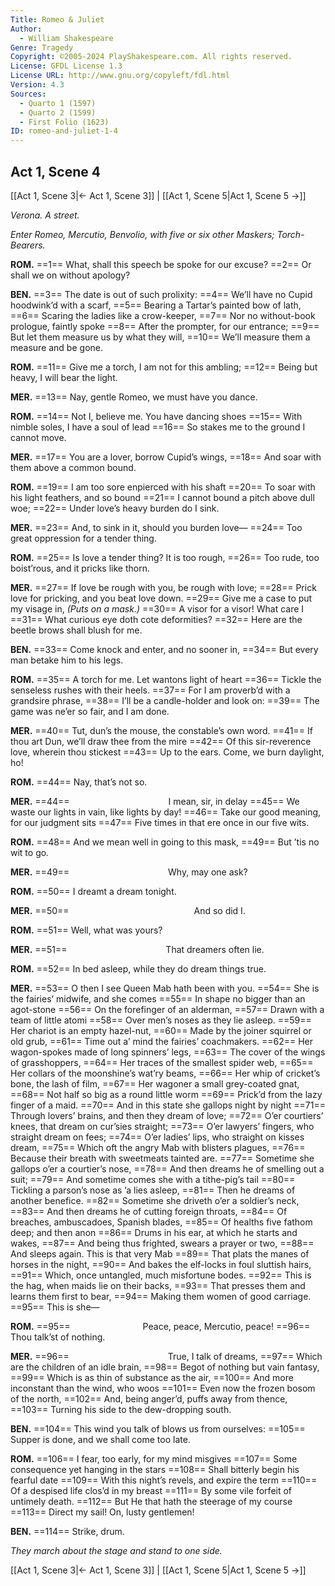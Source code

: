 ```yaml
---
Title: Romeo & Juliet
Author: 
  - William Shakespeare
Genre: Tragedy
Copyright: ©2005-2024 PlayShakespeare.com. All rights reserved.
License: GFDL License 1.3
License URL: http://www.gnu.org/copyleft/fdl.html
Version: 4.3
Sources:
  - Quarto 1 (1597)
  - Quarto 2 (1599)
  - First Folio (1623)
ID: romeo-and-juliet-1-4
---
```


## Act 1, Scene 4
[[Act 1, Scene 3|← Act 1, Scene 3]] | [[Act 1, Scene 5|Act 1, Scene 5 →]]

*Verona. A street.*

*Enter Romeo, Mercutio, Benvolio, with five or six other Maskers; Torch-Bearers.*

**ROM.**
==1== What, shall this speech be spoke for our excuse?
==2== Or shall we on without apology?

**BEN.**
==3== The date is out of such prolixity:
==4== We’ll have no Cupid hoodwink’d with a scarf,
==5== Bearing a Tartar’s painted bow of lath,
==6== Scaring the ladies like a crow-keeper,
==7== Nor no without-book prologue, faintly spoke
==8== After the prompter, for our entrance;
==9== But let them measure us by what they will,
==10== We’ll measure them a measure and be gone.

**ROM.**
==11== Give me a torch, I am not for this ambling;
==12== Being but heavy, I will bear the light.

**MER.**
==13== Nay, gentle Romeo, we must have you dance.

**ROM.**
==14== Not I, believe me. You have dancing shoes
==15== With nimble soles, I have a soul of lead
==16== So stakes me to the ground I cannot move.

**MER.**
==17== You are a lover, borrow Cupid’s wings,
==18== And soar with them above a common bound.

**ROM.**
==19== I am too sore enpierced with his shaft
==20== To soar with his light feathers, and so bound
==21== I cannot bound a pitch above dull woe;
==22== Under love’s heavy burden do I sink.

**MER.**
==23== And, to sink in it, should you burden love⁠—
==24== Too great oppression for a tender thing.

**ROM.**
==25== Is love a tender thing? It is too rough,
==26== Too rude, too boist’rous, and it pricks like thorn.

**MER.**
==27== If love be rough with you, be rough with love;
==28== Prick love for pricking, and you beat love down.
==29== Give me a case to put my visage in,
*(Puts on a mask.)*
==30== A visor for a visor! What care I
==31== What curious eye doth cote deformities?
==32== Here are the beetle brows shall blush for me.

**BEN.**
==33== Come knock and enter, and no sooner in,
==34== But every man betake him to his legs.

**ROM.**
==35== A torch for me. Let wantons light of heart
==36== Tickle the senseless rushes with their heels.
==37== For I am proverb’d with a grandsire phrase,
==38== I’ll be a candle-holder and look on:
==39== The game was ne’er so fair, and I am done.

**MER.**
==40== Tut, dun’s the mouse, the constable’s own word.
==41== If thou art Dun, we’ll draw thee from the mire
==42== Of this sir-reverence love, wherein thou stickest
==43== Up to the ears. Come, we burn daylight, ho!

**ROM.**
==44== Nay, that’s not so.

**MER.**
==44==            I mean, sir, in delay
==45== We waste our lights in vain, like lights by day!
==46== Take our good meaning, for our judgment sits
==47== Five times in that ere once in our five wits.

**ROM.**
==48== And we mean well in going to this mask,
==49== But ’tis no wit to go.

**MER.**
==49==            Why, may one ask?

**ROM.**
==50== I dreamt a dream tonight.

**MER.**
==50==               And so did I.

**ROM.**
==51== Well, what was yours?

**MER.**
==51==            That dreamers often lie.

**ROM.**
==52== In bed asleep, while they do dream things true.

**MER.**
==53== O then I see Queen Mab hath been with you.
==54== She is the fairies’ midwife, and she comes
==55== In shape no bigger than an agot-stone
==56== On the forefinger of an alderman,
==57== Drawn with a team of little atomi
==58== Over men’s noses as they lie asleep.
==59== Her chariot is an empty hazel-nut,
==60== Made by the joiner squirrel or old grub,
==61== Time out a’ mind the fairies’ coachmakers.
==62== Her wagon-spokes made of long spinners’ legs,
==63== The cover of the wings of grasshoppers,
==64== Her traces of the smallest spider web,
==65== Her collars of the moonshine’s wat’ry beams,
==66== Her whip of cricket’s bone, the lash of film,
==67== Her wagoner a small grey-coated gnat,
==68== Not half so big as a round little worm
==69== Prick’d from the lazy finger of a maid.
==70== And in this state she gallops night by night
==71== Through lovers’ brains, and then they dream of love;
==72== O’er courtiers’ knees, that dream on cur’sies straight;
==73== O’er lawyers’ fingers, who straight dream on fees;
==74== O’er ladies’ lips, who straight on kisses dream,
==75== Which oft the angry Mab with blisters plagues,
==76== Because their breath with sweetmeats tainted are.
==77== Sometime she gallops o’er a courtier’s nose,
==78== And then dreams he of smelling out a suit;
==79== And sometime comes she with a tithe-pig’s tail
==80== Tickling a parson’s nose as ’a lies asleep,
==81== Then he dreams of another benefice.
==82== Sometime she driveth o’er a soldier’s neck,
==83== And then dreams he of cutting foreign throats,
==84== Of breaches, ambuscadoes, Spanish blades,
==85== Of healths five fathom deep; and then anon
==86== Drums in his ear, at which he starts and wakes,
==87== And being thus frighted, swears a prayer or two,
==88== And sleeps again. This is that very Mab
==89== That plats the manes of horses in the night,
==90== And bakes the elf-locks in foul sluttish hairs,
==91== Which, once untangled, much misfortune bodes.
==92== This is the hag, when maids lie on their backs,
==93== That presses them and learns them first to bear,
==94== Making them women of good carriage.
==95== This is she⁠—

**ROM.**
==95==         Peace, peace, Mercutio, peace!
==96== Thou talk’st of nothing.

**MER.**
==96==            True, I talk of dreams,
==97== Which are the children of an idle brain,
==98== Begot of nothing but vain fantasy,
==99== Which is as thin of substance as the air,
==100== And more inconstant than the wind, who woos
==101== Even now the frozen bosom of the north,
==102== And, being anger’d, puffs away from thence,
==103== Turning his side to the dew-dropping south.

**BEN.**
==104== This wind you talk of blows us from ourselves:
==105== Supper is done, and we shall come too late.

**ROM.**
==106== I fear, too early, for my mind misgives
==107== Some consequence yet hanging in the stars
==108== Shall bitterly begin his fearful date
==109== With this night’s revels, and expire the term
==110== Of a despised life clos’d in my breast
==111== By some vile forfeit of untimely death.
==112== But He that hath the steerage of my course
==113== Direct my sail! On, lusty gentlemen!

**BEN.**
==114== Strike, drum.

*They march about the stage and stand to one side.*

[[Act 1, Scene 3|← Act 1, Scene 3]] | [[Act 1, Scene 5|Act 1, Scene 5 →]]